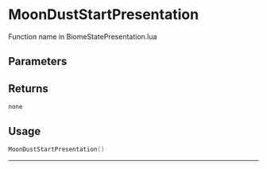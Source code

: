 # MoonDustStartPresentation

Function name in BiomeStatePresentation.lua

## Parameters

## Returns

`none`

## Usage

```lua
MoonDustStartPresentation()
```

---
